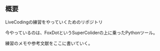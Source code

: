 ## 概要
LiveCodingの練習をやっていくためのリポジトリ

今やっているのは、FoxDotというSuperColiderの上に乗ったPythonツール。

練習のメモや参考文献をここに書いていく。

